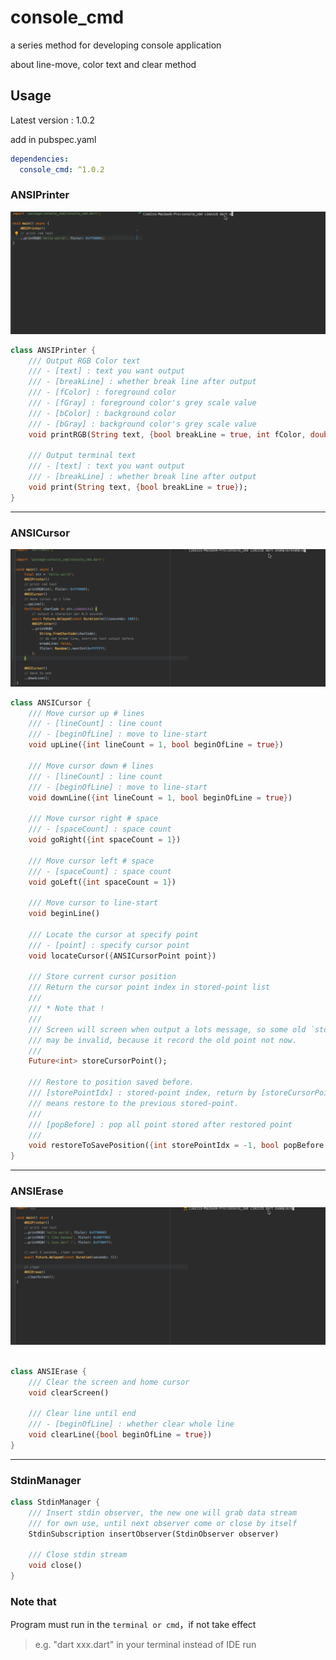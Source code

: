 # console_cmd

a series method for developing console application

about line-move, color text and clear method

## Usage

Latest version : 1.0.2

add in pubspec.yaml

```yaml
dependencies:
  console_cmd: ^1.0.2
```

### ANSIPrinter

![demo1](images/demo1.gif)

```dart
class ANSIPrinter {
    /// Output RGB Color text
    /// - [text] : text you want output
    /// - [breakLine] : whether break line after output
    /// - [fColor] : foreground color
    /// - [fGray] : foreground color's grey scale value
    /// - [bColor] : background color
    /// - [bGray] : background color's grey scale value
    void printRGB(String text, {bool breakLine = true, int fColor, double fGray, int bColor, double bGray});

    /// Output terminal text
    /// - [text] : text you want output
    /// - [breakLine] : whether break line after output
    void print(String text, {bool breakLine = true});
}
```

---

### ANSICursor


![demo2](images/demo2.gif)

```dart
class ANSICursor {
    /// Move cursor up # lines
    /// - [lineCount] : line count
    /// - [beginOfLine] : move to line-start
    void upLine({int lineCount = 1, bool beginOfLine = true})
    
    /// Move cursor down # lines
    /// - [lineCount] : line count
    /// - [beginOfLine] : move to line-start
    void downLine({int lineCount = 1, bool beginOfLine = true})
    
    /// Move cursor right # space
    /// - [spaceCount] : space count
    void goRight({int spaceCount = 1})
    
    /// Move cursor left # space
    /// - [spaceCount] : space count
    void goLeft({int spaceCount = 1})
    
    /// Move cursor to line-start
    void beginLine()

	/// Locate the cursor at specify point
	/// - [point] : specify cursor point
	void locateCursor({ANSICursorPoint point})

    /// Store current cursor position
    /// Return the cursor point index in stored-point list
    ///
    /// * Note that !
    ///
    /// Screen will screen when output a lots message, so some old `stored-point`
    /// may be invalid, because it record the old point not now.
    ///
    Future<int> storeCursorPoint();

    /// Restore to position saved before.
	/// [storePointIdx] : stored-point index, return by [storeCursorPoint]. if this value is `-1`,
	/// means restore to the previous stored-point.
	///
	/// [popBefore] : pop all point stored after restored point
	///
	void restoreToSavePosition({int storePointIdx = -1, bool popBefore = true})
}

```

---

### ANSIErase

![demo3](images/demo3.gif)

```dart

class ANSIErase {
    /// Clear the screen and home cursor
    void clearScreen()
    
    /// Clear line until end
    /// - [beginOfLine] : whether clear whole line
    void clearLine({bool beginOfLine = true})
}
```

---

### StdinManager

```dart
class StdinManager {
    /// Insert stdin observer, the new one will grab data stream
	/// for own use, until next observer come or close by itself
	StdinSubscription insertObserver(StdinObserver observer)

    /// Close stdin stream
	void close()
}
```

### Note that

Program must run in the `terminal or cmd`，if not take effect

> e.g. "dart xxx.dart" in your terminal instead of IDE run